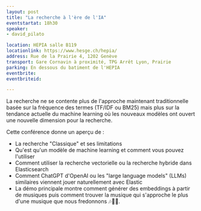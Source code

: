 ```yaml
---
layout: post
title: "La recherche à l'ère de l'IA"
eventstartat: 18h30
speaker:
- david_pilato

location: HEPIA salle B119
locationlink: https://www.hesge.ch/hepia/
address: Rue de la Prairie 4, 1202 Genève
transport: Gare Cornavin à proximité, TPG Arrêt Lyon, Prairie
parking: En dessous du batiment de l'HEPIA
eventbrite: 
eventbriteid: 

---
```


La recherche ne se contente plus de l'approche maintenant traditionnelle basée sur la fréquence des termes (TF/IDF ou BM25) mais plus sur la tendance actuelle du machine learning où les nouveaux modèles ont ouvert une nouvelle dimension pour la recherche.

Cette conférence donne un aperçu de :
- La recherche "Classique" et ses limitations
- Qu'est qu'un modèle de machine learning et comment vous pouvez l'utiliser
- Comment utiliser la recherche vectorielle ou la recherche hybride dans Elasticsearch
- Comment ChatGPT d'OpenAI ou les "large language models" (LLMs) similaires viennent jouer naturellement avec Elastic
- La démo principale montre comment générer des embeddings à partir de musiques puis comment trouver la musique qui s'approche le plus d'une musique que nous fredonnons 🎶🎸🎻.
